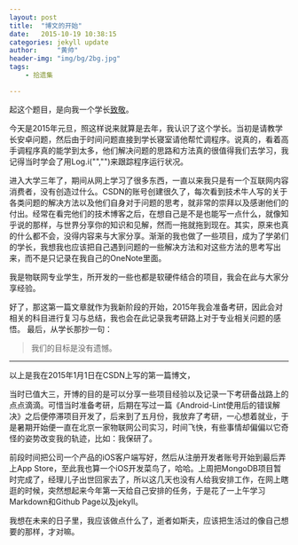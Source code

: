 ```yaml
---
layout: post
title:  "博文的开始"
date:   2015-10-19 10:38:15
categories: jekyll update
author:     "黄帅"
header-img: "img/bg/2bg.jpg"
tags:
    - 拾遗集

---
```

起这个题目，是向我一个学长[致敬](http://blog.csdn.net/decting/article/details/8062457)。

今天是2015年元旦，照这样说来就算是去年，我认识了这个学长。当初是请教学长安卓问题，然后由于时间问题直接到学长寝室请他帮忙调程序。说真的，看着高手调程序真的能学到太多，他们解决问题的思路和方法真的很值得我们去学习，我记得当时学会了用Log.i("","")来跟踪程序运行状况。

   进入大学三年了，期间从网上学习了很多东西，一直以来我只是有一个互联网内容消费者，没有创造过什么。CSDN的账号创建很久了，每次看到技术牛人写的关于各类问题的解决方法以及他们自身对于问题的思考，就非常的崇拜以及感谢他们的付出。经常在看完他们的技术博客之后，在想自己是不是也能写一点什么，就像知乎说的那样，与世界分享你的知识和见解，然而一拖就拖到现在。其实，原来也真的什么都不会，没得内容来与大家分享。渐渐的我也做了一些项目，成为了学弟们的学长，我想我也应该把自己遇到问题的一些解决方法和对这些方法的思考写出来，而不是只记录在我自己的OneNote里面。

   我是物联网专业学生，所开发的一些也都是软硬件结合的项目，我会在此与大家分享经验。

   好了，那这第一篇文章就作为我新阶段的开始，2015年我会准备考研，因此会对相关的科目进行复习与总结，我也会在此记录我考研路上对于专业相关问题的感悟。
   最后，从学长那抄一句：
   
   >我们的目标是没有遗憾。
  
   ------
   
   以上是我在2015年1月1日在CSDN上写的第一篇博文，
   
   当时已值大三，开博的目的是可以分享一些项目经验以及记录一下考研备战路上的点点滴滴。可惜当时准备考研，后期在写过一篇《Android-Lint使用后的错误解决》之后便停滞项目开发了，后来到了五月份，我放弃了考研，一心想着就业，于是暑期开始便一直在北京一家物联网公司实习，时间飞快，有些事情却偏偏以它奇怪的姿势改变我的轨迹，比如：我保研了。
   
   前段时间把公司一个产品的iOS客户端写好，然后从注册开发者账号开始到最后弄上App Store，至此我也算一个iOS开发菜鸟了，哈哈。上周把MongoDB项目暂时完成了，经理儿子出世回家去了，所以这几天也没有人给我安排工作，在网上瞎逛的时候，突然想起来今年第一天给自己安排的任务，于是花了一上午学习Markdown和Github Page以及jekyll。
   
   我想在未来的日子里，我应该做点什么了，逝者如斯夫，应该把生活过的像自己想要的那样，才对嘛。
   
